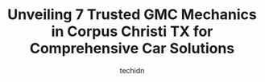 ---
layout: ampstory
image: https://images.unsplash.com/photo-1542728212-aca4817f0610?ixlib=rb-4.0.3&ixid=MnwxMjA3fDB8MHxwaG90by1wYWdlfHx8fGVufDB8fHx8&auto=format&fit=crop&w=640&h=853&q=80
author: techidn
featured: false
description: For top-quality automotive repairs and maintenance, visit the 7 best GMC Mechanic in Corpus Christi TX, USA. Their reputation for excellence and their dedication to customer satisfaction mak
title: Unveiling 7 Trusted GMC Mechanics in Corpus Christi TX for Comprehensive Car Solutions
cover:
   title: Unveiling 7 Trusted GMC Mechanics in Corpus Christi TX for Comprehensive Car Solutions
   subtitle: Rickpate
   background: https://images.unsplash.com/photo-1542728212-aca4817f0610?ixlib=rb-4.0.3&ixid=MnwxMjA3fDB8MHxwaG90by1wYWdlfHx8fGVufDB8fHx8&auto=format&fit=crop&w=640&h=853&q=80

pages: 
 - layout: thirds
   top: <h1>#1 Lithia Chrysler Dodge Jeep Ram of Corpus Christi Service Center</h1>
   bottom: "<p>It was a great experience, the warranty department took care of my car at no cost to myself even though was a huge one. Shout out to Steve, Chris, Randy and the mechanic </p>"
   background: https://www.knot35.com/toplist/wp-content/uploads/2023/06/best-gmc-mechanic-1-in-corpus-christi-tx-1685832703.jpeg
   backgroundblur: true
 - layout: thirds
   top: <h1>#2 AutoNation Toyota Corpus Christi Service Center</h1>
   bottom: "<p>6672 S Padre Island Dr Suite A, Corpus Christi, TX 78412, United States</p>"
   background: https://www.knot35.com/toplist/wp-content/uploads/2023/06/best-gmc-mechanic-2-in-corpus-christi-tx-1685832703.jpeg
   cta:
      link: https://www.knot35.com/toplist/unveiling-7-trusted-gmc-mechanics-in-corpus-christi-tx-for-comprehensive-car-solutions/
      text: Unveiling 7 Trusted GMC Mechanics in Corpus Christi TX for Comprehensive Car Solutions
 - layout: thirds
   top: <h1>#3 Dubs Garage</h1>
   bottom: "<p>5973 La Costa, Corpus Christi, TX 78414, United States</p>"
   background: https://www.knot35.com/toplist/wp-content/uploads/2023/06/best-gmc-mechanic-3-in-corpus-christi-tx-1685832703.jpeg
   cta:
      link: https://www.knot35.com/toplist/unveiling-7-trusted-gmc-mechanics-in-corpus-christi-tx-for-comprehensive-car-solutions/
      text: Unveiling 7 Trusted GMC Mechanics in Corpus Christi TX for Comprehensive Car Solutions
 - layout: thirds
   top: <h1>#4 Corpus Auto Service</h1>
   bottom: "<p>2732 S Padre Island Dr, Corpus Christi, TX 78415, United States</p>"
   background: https://images.unsplash.com/photo-1509114397022-ed747cca3f65?ixlib=rb-4.0.3&ixid=MnwxMjA3fDB8MHxwaG90by1wYWdlfHx8fGVufDB8fHx8&auto=format&fit=crop&w=640&h=853&q=80
   cta:
      link: https://www.knot35.com/toplist/unveiling-7-trusted-gmc-mechanics-in-corpus-christi-tx-for-comprehensive-car-solutions/
      text: Unveiling 7 Trusted GMC Mechanics in Corpus Christi TX for Comprehensive Car Solutions
 - layout: thirds
   top: <h1>#5 G.O.D.S. Auto Service + Diesel+Transmission</h1>
   bottom: "<p>2522 Holly Rd, Corpus Christi, TX 78415, United States</p>"
   background: https://images.unsplash.com/photo-1489694553447-4c9339da310d?ixlib=rb-4.0.3&ixid=MnwxMjA3fDB8MHxwaG90by1wYWdlfHx8fGVufDB8fHx8&auto=format&fit=crop&w=640&h=853&q=80
   cta:
      link: https://www.knot35.com/toplist/unveiling-7-trusted-gmc-mechanics-in-corpus-christi-tx-for-comprehensive-car-solutions/
      text: Unveiling 7 Trusted GMC Mechanics in Corpus Christi TX for Comprehensive Car Solutions
 - layout: thirds
   top: <h1>#6 General Automatic Transmission</h1>
   bottom: "<p>2726 S Port Ave, Corpus Christi, TX 78405, United States</p>"
   background: https://images.unsplash.com/photo-1534312527009-56c7016453e6?ixlib=rb-4.0.3&ixid=MnwxMjA3fDB8MHxwaG90by1wYWdlfHx8fGVufDB8fHx8&auto=format&fit=crop&w=640&h=853&q=80
   cta:
      link: https://www.knot35.com/toplist/unveiling-7-trusted-gmc-mechanics-in-corpus-christi-tx-for-comprehensive-car-solutions/
      text: Unveiling 7 Trusted GMC Mechanics in Corpus Christi TX for Comprehensive Car Solutions
 - layout: thirds
   top: <h1>#7 Vehicles Limited</h1>
   bottom: "<p>10034 S Padre Island Dr, Corpus Christi, TX 78418, United States</p>"
   background: https://images.unsplash.com/photo-1580610447943-1bfbef5efe07?ixlib=rb-4.0.3&ixid=MnwxMjA3fDB8MHxwaG90by1wYWdlfHx8fGVufDB8fHx8&auto=format&fit=crop&w=640&h=853&q=80
   cta:
      link: https://www.knot35.com/toplist/unveiling-7-trusted-gmc-mechanics-in-corpus-christi-tx-for-comprehensive-car-solutions/
      text: Unveiling 7 Trusted GMC Mechanics in Corpus Christi TX for Comprehensive Car Solutions
 - layout: thirds
   middle: Continue reading...
   background: https://images.unsplash.com/photo-1531169509526-f8f1fdaa4a67?ixlib=rb-4.0.3&ixid=MnwxMjA3fDB8MHxwaG90by1wYWdlfHx8fGVufDB8fHx8&auto=format&fit=crop&w=640&h=853&q=80
   cta:
      link: https://www.knot35.com/toplist/unveiling-7-trusted-gmc-mechanics-in-corpus-christi-tx-for-comprehensive-car-solutions/
      text: Unveiling 7 Trusted GMC Mechanics in Corpus Christi TX for Comprehensive Car Solutions
      
---